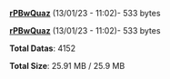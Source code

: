 [**rPBwQuaz**](/data/rPBwQuaz.txt) (13/01/23 - 11:02)- 533 bytes

[**rPBwQuaz**](/data/rPBwQuaz.txt) (13/01/23 - 11:02)- 533 bytes

**Total Datas**: 4152

**Total Size**: 25.91 MB / 25.9 MB